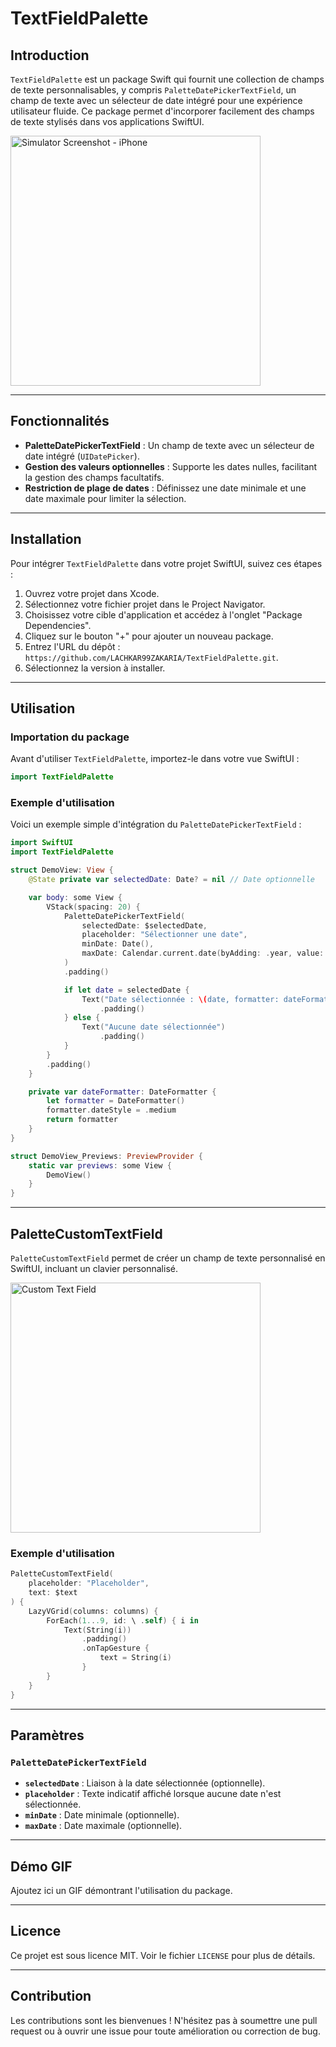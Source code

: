 # TextFieldPalette

## Introduction
`TextFieldPalette` est un package Swift qui fournit une collection de champs de texte personnalisables, y compris `PaletteDatePickerTextField`, un champ de texte avec un sélecteur de date intégré pour une expérience utilisateur fluide. Ce package permet d'incorporer facilement des champs de texte stylisés dans vos applications SwiftUI.

<img src="https://github.com/user-attachments/assets/078dd831-1ca2-466a-a12a-005505cb3d44" alt="Simulator Screenshot - iPhone" width="400"/>

---

## Fonctionnalités

- **PaletteDatePickerTextField** : Un champ de texte avec un sélecteur de date intégré (`UIDatePicker`).
- **Gestion des valeurs optionnelles** : Supporte les dates nulles, facilitant la gestion des champs facultatifs.
- **Restriction de plage de dates** : Définissez une date minimale et une date maximale pour limiter la sélection.

---

## Installation

Pour intégrer `TextFieldPalette` dans votre projet SwiftUI, suivez ces étapes :

1. Ouvrez votre projet dans Xcode.
2. Sélectionnez votre fichier projet dans le Project Navigator.
3. Choisissez votre cible d'application et accédez à l'onglet "Package Dependencies".
4. Cliquez sur le bouton "+" pour ajouter un nouveau package.
5. Entrez l'URL du dépôt : `https://github.com/LACHKAR99ZAKARIA/TextFieldPalette.git`.
6. Sélectionnez la version à installer.

---

## Utilisation

### Importation du package

Avant d'utiliser `TextFieldPalette`, importez-le dans votre vue SwiftUI :

```swift
import TextFieldPalette
```

### Exemple d'utilisation

Voici un exemple simple d'intégration du `PaletteDatePickerTextField` :

```swift
import SwiftUI
import TextFieldPalette

struct DemoView: View {
    @State private var selectedDate: Date? = nil // Date optionnelle

    var body: some View {
        VStack(spacing: 20) {
            PaletteDatePickerTextField(
                selectedDate: $selectedDate,
                placeholder: "Sélectionner une date",
                minDate: Date(),
                maxDate: Calendar.current.date(byAdding: .year, value: 1, to: Date())
            )
            .padding()

            if let date = selectedDate {
                Text("Date sélectionnée : \(date, formatter: dateFormatter)")
                    .padding()
            } else {
                Text("Aucune date sélectionnée")
                    .padding()
            }
        }
        .padding()
    }

    private var dateFormatter: DateFormatter {
        let formatter = DateFormatter()
        formatter.dateStyle = .medium
        return formatter
    }
}

struct DemoView_Previews: PreviewProvider {
    static var previews: some View {
        DemoView()
    }
}
```

---

## PaletteCustomTextField

`PaletteCustomTextField` permet de créer un champ de texte personnalisé en SwiftUI, incluant un clavier personnalisé.

<img src="https://github.com/user-attachments/assets/7c7dea2b-0091-47a4-9309-7eb118d69392" alt="Custom Text Field" width="400"/>

### Exemple d'utilisation

```swift
PaletteCustomTextField(
    placeholder: "Placeholder",
    text: $text
) {
    LazyVGrid(columns: columns) {
        ForEach(1...9, id: \ .self) { i in
            Text(String(i))
                .padding()
                .onTapGesture {
                    text = String(i)
                }
        }
    }
}
```

---

## Paramètres

### `PaletteDatePickerTextField`
- **`selectedDate`** : Liaison à la date sélectionnée (optionnelle).
- **`placeholder`** : Texte indicatif affiché lorsque aucune date n'est sélectionnée.
- **`minDate`** : Date minimale (optionnelle).
- **`maxDate`** : Date maximale (optionnelle).

---

## Démo GIF

Ajoutez ici un GIF démontrant l'utilisation du package.

---

## Licence
Ce projet est sous licence MIT. Voir le fichier `LICENSE` pour plus de détails.

---

## Contribution
Les contributions sont les bienvenues ! N'hésitez pas à soumettre une pull request ou à ouvrir une issue pour toute amélioration ou correction de bug.

